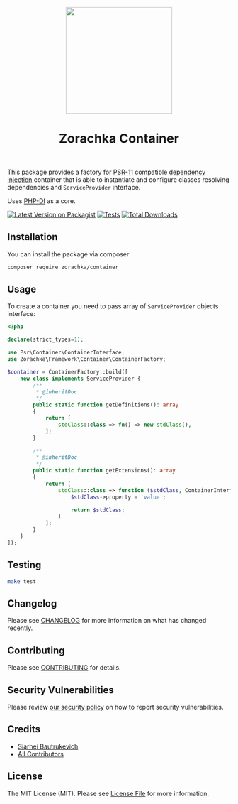 <p align="center">
    <a href="https://github.com/zorachka" target="_blank">
        <img src="https://avatars0.githubusercontent.com/u/86768962" height="240px">
    </a>
    <h1 align="center">Zorachka Container</h1>
    <br>
</p>

This package provides a factory for [PSR-11](http://www.php-fig.org/psr/psr-11/) compatible
[dependency injection](http://en.wikipedia.org/wiki/Dependency_injection) container that is able to instantiate
and configure classes resolving dependencies and `ServiceProvider` interface.

Uses [PHP-DI](php-di.org/) as a core.

[![Latest Version on Packagist](https://img.shields.io/packagist/v/zorachka/container.svg?style=flat-square)](https://packagist.org/packages/zorachka/container)
[![Tests](https://github.com/zorachka/container/actions/workflows/run-tests.yml/badge.svg?branch=main)](https://github.com/zorachka/container/actions/workflows/run-tests.yml)
[![Total Downloads](https://img.shields.io/packagist/dt/zorachka/container.svg?style=flat-square)](https://packagist.org/packages/zorachka/container)
## Installation

You can install the package via composer:

```bash
composer require zorachka/container
```

## Usage

To create a container you need to pass array of `ServiceProvider` objects interface:

```php
<?php

declare(strict_types=1);

use Psr\Container\ContainerInterface;
use Zorachka\Framework\Container\ContainerFactory;

$container = ContainerFactory::build([
    new class implements ServiceProvider {
        /**
         * @inheritDoc
         */
        public static function getDefinitions(): array
        {
            return [
                stdClass::class => fn() => new stdClass(),
            ];
        }

        /**
         * @inheritDoc
         */
        public static function getExtensions(): array
        {
            return [
                stdClass::class => function ($stdClass, ContainerInterface $container): stdClass {
                    $stdClass->property = 'value';

                    return $stdClass;
                }
            ];
        }
    }
]);

```

## Testing

```bash
make test
```

## Changelog

Please see [CHANGELOG](CHANGELOG.md) for more information on what has changed recently.

## Contributing

Please see [CONTRIBUTING](.github/CONTRIBUTING.md) for details.

## Security Vulnerabilities

Please review [our security policy](../../security/policy) on how to report security vulnerabilities.

## Credits

- [Siarhei Bautrukevich](https://github.com/bautrukevich)
- [All Contributors](../../contributors)

## License

The MIT License (MIT). Please see [License File](LICENSE.md) for more information.

